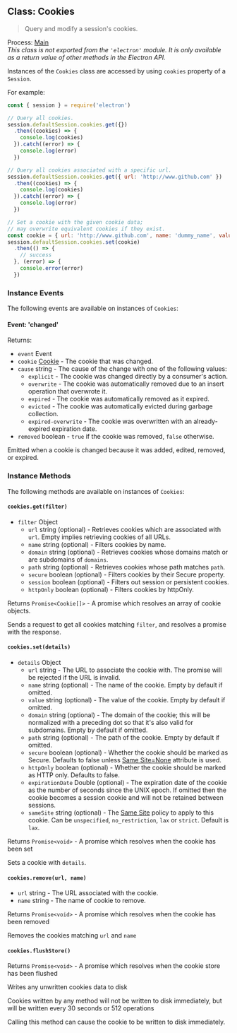 ## Class: Cookies

> Query and modify a session's cookies.

Process: [Main](../glossary.md#main-process)<br />
_This class is not exported from the `'electron'` module. It is only available as a return value of other methods in the Electron API._

Instances of the `Cookies` class are accessed by using `cookies` property of
a `Session`.

For example:

```javascript
const { session } = require('electron')

// Query all cookies.
session.defaultSession.cookies.get({})
  .then((cookies) => {
    console.log(cookies)
  }).catch((error) => {
    console.log(error)
  })

// Query all cookies associated with a specific url.
session.defaultSession.cookies.get({ url: 'http://www.github.com' })
  .then((cookies) => {
    console.log(cookies)
  }).catch((error) => {
    console.log(error)
  })

// Set a cookie with the given cookie data;
// may overwrite equivalent cookies if they exist.
const cookie = { url: 'http://www.github.com', name: 'dummy_name', value: 'dummy' }
session.defaultSession.cookies.set(cookie)
  .then(() => {
    // success
  }, (error) => {
    console.error(error)
  })
```

### Instance Events

The following events are available on instances of `Cookies`:

#### Event: 'changed'

Returns:

* `event` Event
* `cookie` [Cookie](structures/cookie.md) - The cookie that was changed.
* `cause` string - The cause of the change with one of the following values:
  * `explicit` - The cookie was changed directly by a consumer's action.
  * `overwrite` - The cookie was automatically removed due to an insert
    operation that overwrote it.
  * `expired` - The cookie was automatically removed as it expired.
  * `evicted` - The cookie was automatically evicted during garbage collection.
  * `expired-overwrite` - The cookie was overwritten with an already-expired
    expiration date.
* `removed` boolean - `true` if the cookie was removed, `false` otherwise.

Emitted when a cookie is changed because it was added, edited, removed, or
expired.

### Instance Methods

The following methods are available on instances of `Cookies`:

#### `cookies.get(filter)`

* `filter` Object
  * `url` string (optional) - Retrieves cookies which are associated with
    `url`. Empty implies retrieving cookies of all URLs.
  * `name` string (optional) - Filters cookies by name.
  * `domain` string (optional) - Retrieves cookies whose domains match or are
    subdomains of `domains`.
  * `path` string (optional) - Retrieves cookies whose path matches `path`.
  * `secure` boolean (optional) - Filters cookies by their Secure property.
  * `session` boolean (optional) - Filters out session or persistent cookies.
  * `httpOnly` boolean (optional) - Filters cookies by httpOnly.

Returns `Promise<Cookie[]>` - A promise which resolves an array of cookie objects.

Sends a request to get all cookies matching `filter`, and resolves a promise with
the response.

#### `cookies.set(details)`

* `details` Object
  * `url` string - The URL to associate the cookie with. The promise will be rejected if the URL is invalid.
  * `name` string (optional) - The name of the cookie. Empty by default if omitted.
  * `value` string (optional) - The value of the cookie. Empty by default if omitted.
  * `domain` string (optional) - The domain of the cookie; this will be normalized with a preceding dot so that it's also valid for subdomains. Empty by default if omitted.
  * `path` string (optional) - The path of the cookie. Empty by default if omitted.
  * `secure` boolean (optional) - Whether the cookie should be marked as Secure. Defaults to
    false unless [Same Site=None](https://developer.mozilla.org/en-US/docs/Web/HTTP/Headers/Set-Cookie/SameSite#samesitenone_requires_secure) attribute is used.
  * `httpOnly` boolean (optional) - Whether the cookie should be marked as HTTP only.
    Defaults to false.
  * `expirationDate` Double (optional) - The expiration date of the cookie as the number of
    seconds since the UNIX epoch. If omitted then the cookie becomes a session
    cookie and will not be retained between sessions.
  * `sameSite` string (optional) - The [Same Site](https://developer.mozilla.org/en-US/docs/Web/HTTP/Cookies#SameSite_cookies) policy to apply to this cookie.  Can be `unspecified`, `no_restriction`, `lax` or `strict`.  Default is `lax`.

Returns `Promise<void>` - A promise which resolves when the cookie has been set

Sets a cookie with `details`.

#### `cookies.remove(url, name)`

* `url` string - The URL associated with the cookie.
* `name` string - The name of cookie to remove.

Returns `Promise<void>` - A promise which resolves when the cookie has been removed

Removes the cookies matching `url` and `name`

#### `cookies.flushStore()`

Returns `Promise<void>` - A promise which resolves when the cookie store has been flushed

Writes any unwritten cookies data to disk

Cookies written by any method will not be written to disk immediately, but will be written every 30 seconds or 512 operations

Calling this method can cause the cookie to be written to disk immediately.
